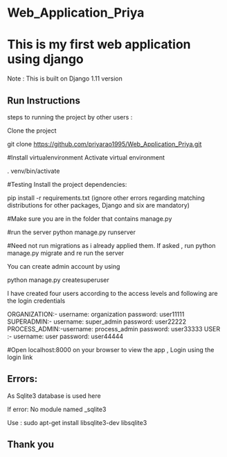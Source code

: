 # Web_Application_Priya
# This is my first web application using django
Note : This is built  on Django 1.11 version



Run Instructions
------------------
steps to running the project by other users :

Clone the project

git clone https://github.com/priyarao1995/Web_Application_Priya.git


#Install virtualenvironment 
Activate virtual environment

. venv/bin/activate

#Testing
Install the project dependencies:

pip install -r requirements.txt  (ignore other errors regarding matching distributions for other packages, Django and six are mandatory)

#Make sure you are in the folder that contains manage.py

#run the server
python manage.py runserver

#Need not run migrations as i already applied them. If asked , run python manage.py migrate and re run the server

You can create admin account by using 

  python manage.py createsuperuser

I have created four users according to the access levels and following are the login credentials

ORGANIZATION:- username: organization
               password: user11111
SUPERADMIN:-   username: super_admin
               password: user22222
PROCESS_ADMIN:-username: process_admin
               password: user33333
USER :-        username: user
               password: user44444              

#Open localhost:8000 on your browser to view the app , Login using the login link 


## Errors:

 As Sqlite3 database is used here
 
 If error: No module named _sqlite3
 
 Use :
  sudo apt-get install libsqlite3-dev libsqlite3
  
 
## Thank you  ##

    


